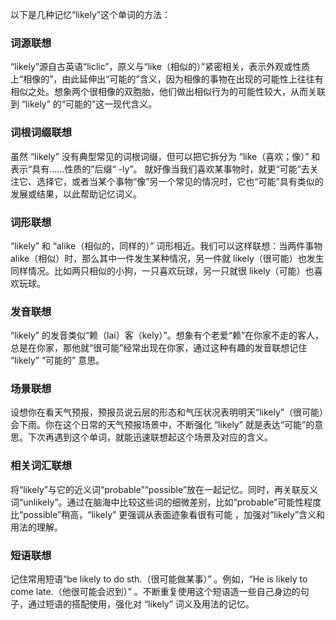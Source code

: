 以下是几种记忆“likely”这个单词的方法：

### 词源联想
“likely”源自古英语“liclic”，原义与“like（相似的）”紧密相关，表示外观或性质上“相像的”，由此延伸出“可能的”含义，因为相像的事物在出现的可能性上往往有相似之处。想象两个很相像的双胞胎，他们做出相似行为的可能性较大，从而关联到 “likely” 的“可能的”这一现代含义。 

### 词根词缀联想
虽然 “likely” 没有典型常见的词根词缀，但可以把它拆分为 “like（喜欢；像）” 和表示“具有……性质的”后缀“ -ly”。 就好像当我们喜欢某事物时，就更“可能”去关注它、选择它，或者当某个事物“像”另一个常见的情况时，它也“可能”具有类似的发展或结果，以此帮助记忆词义。

### 词形联想
“likely” 和 “alike（相似的，同样的）” 词形相近。我们可以这样联想：当两件事物 alike（相似）时，那么其中一件发生某种情况，另一件就 likely（很可能）也发生同样情况。比如两只相似的小狗，一只喜欢玩球，另一只就很 likely（可能）也喜欢玩球。 

### 发音联想
“likely” 的发音类似“赖（lai）客（kely）”。想象有个老爱“赖”在你家不走的客人，总是在你家，那他就“很可能”经常出现在你家，通过这种有趣的发音联想记住 “likely” “可能的” 意思。

### 场景联想
设想你在看天气预报，预报员说云层的形态和气压状况表明明天“likely”（很可能）会下雨。你在这个日常的天气预报场景中，不断强化 “likely” 就是表达“可能”的意思。下次再遇到这个单词，就能迅速联想起这个场景及对应的含义。 

### 相关词汇联想
将“likely”与它的近义词“probable”“possible”放在一起记忆。同时，再关联反义词“unlikely”。通过在脑海中比较这些词的细微差别，比如“probable”可能性程度比“possible”稍高，“likely” 更强调从表面迹象看很有可能 ，加强对“likely”含义和用法的理解。 

### 短语联想
记住常用短语“be likely to do sth.（很可能做某事）” 。例如，“He is likely to come late.（他很可能会迟到）” 。不断重复使用这个短语造一些自己身边的句子，通过短语的搭配使用，强化对 “likely” 词义及用法的记忆。 